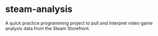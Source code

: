 # steam-analysis
A quick practice programming project to pull and interpret video game analysis data from the Steam Storefront.
